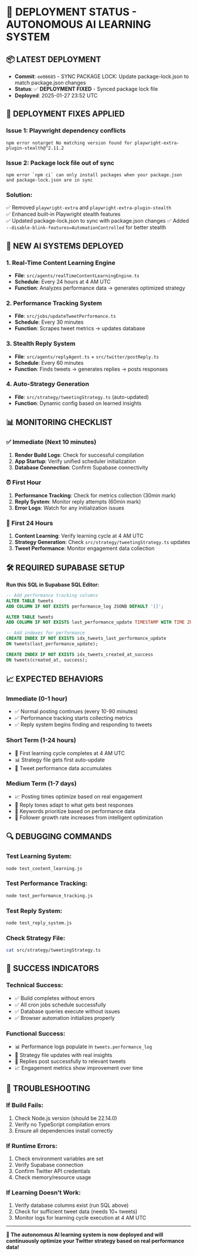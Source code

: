 # 🚀 DEPLOYMENT STATUS - AUTONOMOUS AI LEARNING SYSTEM

## 📦 **LATEST DEPLOYMENT**
- **Commit**: `ee06685` - SYNC PACKAGE LOCK: Update package-lock.json to match package.json changes
- **Status**: ✅ **DEPLOYMENT FIXED** - Synced package lock file
- **Deployed**: 2025-01-27 23:52 UTC

## 🔧 **DEPLOYMENT FIXES APPLIED**

### **Issue 1**: Playwright dependency conflicts
```
npm error notarget No matching version found for playwright-extra-plugin-stealth@^2.11.2
```

### **Issue 2**: Package lock file out of sync
```
npm error `npm ci` can only install packages when your package.json and package-lock.json are in sync
```

### **Solution**: 
✅ Removed `playwright-extra` and `playwright-extra-plugin-stealth`  
✅ Enhanced built-in Playwright stealth features  
✅ Updated package-lock.json to sync with package.json changes
✅ Added `--disable-blink-features=AutomationControlled` for better stealth

## 🧠 **NEW AI SYSTEMS DEPLOYED**

### **1. Real-Time Content Learning Engine**
- **File**: `src/agents/realTimeContentLearningEngine.ts`
- **Schedule**: Every 24 hours at 4 AM UTC
- **Function**: Analyzes performance data → generates optimized strategy

### **2. Performance Tracking System**  
- **File**: `src/jobs/updateTweetPerformance.ts`
- **Schedule**: Every 30 minutes
- **Function**: Scrapes tweet metrics → updates database

### **3. Stealth Reply System**
- **File**: `src/agents/replyAgent.ts` + `src/twitter/postReply.ts`
- **Schedule**: Every 60 minutes  
- **Function**: Finds tweets → generates replies → posts responses

### **4. Auto-Strategy Generation**
- **File**: `src/strategy/tweetingStrategy.ts` (auto-updated)
- **Function**: Dynamic config based on learned insights

## 📊 **MONITORING CHECKLIST**

### **✅ Immediate (Next 10 minutes)**
1. **Render Build Logs**: Check for successful compilation
2. **App Startup**: Verify unified scheduler initialization
3. **Database Connection**: Confirm Supabase connectivity

### **⏰ First Hour**
1. **Performance Tracking**: Check for metrics collection (30min mark)
2. **Reply System**: Monitor reply attempts (60min mark)  
3. **Error Logs**: Watch for any initialization issues

### **🎯 First 24 Hours**
1. **Content Learning**: Verify learning cycle at 4 AM UTC
2. **Strategy Generation**: Check `src/strategy/tweetingStrategy.ts` updates
3. **Tweet Performance**: Monitor engagement data collection

## 🛠️ **REQUIRED SUPABASE SETUP**

**Run this SQL in Supabase SQL Editor:**
```sql
-- Add performance tracking columns
ALTER TABLE tweets 
ADD COLUMN IF NOT EXISTS performance_log JSONB DEFAULT '[]';

ALTER TABLE tweets 
ADD COLUMN IF NOT EXISTS last_performance_update TIMESTAMP WITH TIME ZONE;

-- Add indexes for performance
CREATE INDEX IF NOT EXISTS idx_tweets_last_performance_update 
ON tweets(last_performance_update);

CREATE INDEX IF NOT EXISTS idx_tweets_created_at_success 
ON tweets(created_at, success);
```

## 📈 **EXPECTED BEHAVIORS**

### **Immediate (0-1 hour)**
- ✅ Normal posting continues (every 10-90 minutes)
- ✅ Performance tracking starts collecting metrics
- ✅ Reply system begins finding and responding to tweets

### **Short Term (1-24 hours)**  
- 🧠 First learning cycle completes at 4 AM UTC
- 📊 Strategy file gets first auto-update
- 🎯 Tweet performance data accumulates

### **Medium Term (1-7 days)**
- 📈 Posting times optimize based on real engagement
- 💬 Reply tones adapt to what gets best responses  
- 🔑 Keywords prioritize based on performance data
- 🚀 Follower growth rate increases from intelligent optimization

## 🔍 **DEBUGGING COMMANDS**

### **Test Learning System**:
```bash
node test_content_learning.js
```

### **Test Performance Tracking**:
```bash
node test_performance_tracking.js  
```

### **Test Reply System**:
```bash
node test_reply_system.js
```

### **Check Strategy File**:
```bash
cat src/strategy/tweetingStrategy.ts
```

## 🎉 **SUCCESS INDICATORS**

### **Technical Success**:
- ✅ Build completes without errors
- ✅ All cron jobs schedule successfully
- ✅ Database queries execute without issues
- ✅ Browser automation initializes properly

### **Functional Success**:
- 📊 Performance logs populate in `tweets.performance_log`
- 🧠 Strategy file updates with real insights
- 💬 Replies post successfully to relevant tweets
- 📈 Engagement metrics show improvement over time

## 🚨 **TROUBLESHOOTING**

### **If Build Fails**:
1. Check Node.js version (should be 22.14.0)
2. Verify no TypeScript compilation errors
3. Ensure all dependencies install correctly

### **If Runtime Errors**:
1. Check environment variables are set
2. Verify Supabase connection
3. Confirm Twitter API credentials
4. Check memory/resource usage

### **If Learning Doesn't Work**:
1. Verify database columns exist (run SQL above)
2. Check for sufficient tweet data (needs 10+ tweets)
3. Monitor logs for learning cycle execution at 4 AM UTC

---

**🤖 The autonomous AI learning system is now deployed and will continuously optimize your Twitter strategy based on real performance data!** 